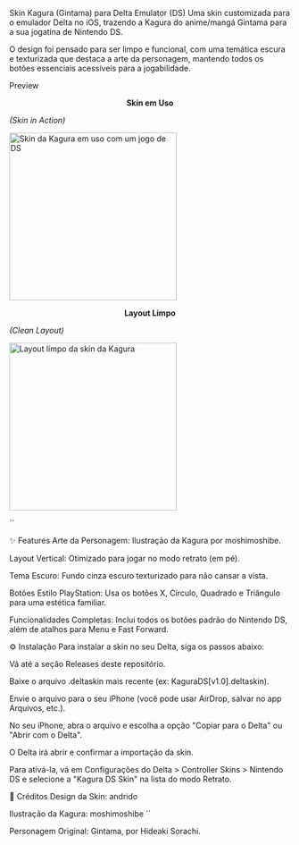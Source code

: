 Skin Kagura (Gintama) para Delta Emulator (DS)
Uma skin customizada para o emulador Delta no iOS, trazendo a Kagura do anime/mangá Gintama para a sua jogatina de Nintendo DS.

O design foi pensado para ser limpo e funcional, com uma temática escura e texturizada que destaca a arte da personagem, mantendo todos os botões essenciais acessíveis para a jogabilidade.

Preview
<p align="center">
<strong>Skin em Uso</strong>



<em>(Skin in Action)</em>



<img src="./preview/in_game_preview.jpg" alt="Skin da Kagura em uso com um jogo de DS" width="300"/>
</p>

<p align="center">
<strong>Layout Limpo</strong>



<em>(Clean Layout)</em>



<img src="./preview/layout_preview.jpg" alt="Layout limpo da skin da Kagura" width="300"/>
</p>

``

✨ Features
Arte da Personagem: Ilustração da Kagura por moshimoshibe.

Layout Vertical: Otimizado para jogar no modo retrato (em pé).

Tema Escuro: Fundo cinza escuro texturizado para não cansar a vista.

Botões Estilo PlayStation: Usa os botões X, Círculo, Quadrado e Triângulo para uma estética familiar.

Funcionalidades Completas: Inclui todos os botões padrão do Nintendo DS, além de atalhos para Menu e Fast Forward.

⚙️ Instalação
Para instalar a skin no seu Delta, siga os passos abaixo:

Vá até a seção Releases deste repositório.

Baixe o arquivo .deltaskin mais recente (ex: KaguraDS[v1.0].deltaskin).

Envie o arquivo para o seu iPhone (você pode usar AirDrop, salvar no app Arquivos, etc.).

No seu iPhone, abra o arquivo e escolha a opção "Copiar para o Delta" ou "Abrir com o Delta".

O Delta irá abrir e confirmar a importação da skin.

Para ativá-la, vá em Configurações do Delta > Controller Skins > Nintendo DS e selecione a "Kagura DS Skin" na lista do modo Retrato.

📝 Créditos
Design da Skin: andrido

Ilustração da Kagura: moshimoshibe ``

Personagem Original: Gintama, por Hideaki Sorachi.


